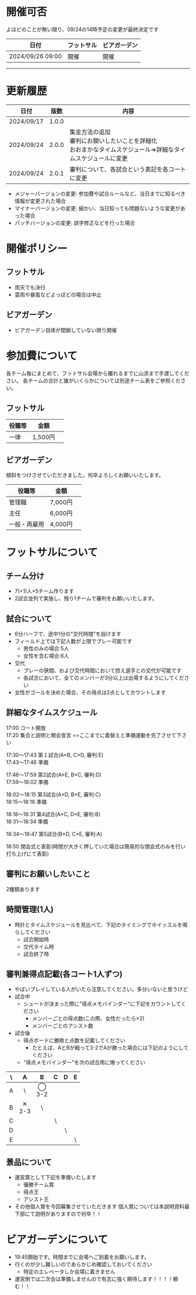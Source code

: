 # 開催可否

よほどのことが無い限り、09/24の14時予定の変更が最終決定です

|日付|フットサル|ビアガーデン|
|---|---|---|
|2024/09/26 09:00|開催|開催|

-----------------


# 更新履歴

|日付|版数|内容|
|---|---|---|
|2024/09/17|1.0.0||
|2024/09/24|2.0.0|集金方法の追加 <br> 審判にお願いしたいことを詳細化 <br>おおまかなタイムスケジュール=>詳細なタイムスケジュールに変更|
|2024/09/24|2.0.1|審判について、各試合という表記を各コートに変更|

- メジャーバージョンの変更: 参加費や試合ルールなど、当日までに知るべき情報が変更された場合
- マイナーバージョンの変更: 細かい、当日知っても問題ないような変更があった場合
- パッチバージョンの変更: 誤字修正などを行った場合

# 開催ポリシー

## フットサル

- 雨天でも決行
- 雷雨や暴風などよっぽどの場合は中止

## ビアガーデン

- ビアガーデン自体が閉鎖していない限り開催

# 参加費について

各チーム毎にまとめて、フットサル会場から離れるまでに山添まで手渡しでください。
各チームの合計と誰がいくらかについては別途チーム表をご参照ください。

## フットサル

|役職等|金額||
|---|---|---|
|一律|1,500円||

## ビアガーデン

傾斜をつけさせていただきました。何卒よろしくお願いいたします。

|役職等|金額||
|---|---|---|
|管理職|7,000円||
|主任|6,000円||
|一般・再雇用|4,000円||

# フットサルについて

## チーム分け

- 7(+1)人×5チーム作ります
- 2試合並列で実施し、残り1チームで審判をお願いいたします。

## 試合について

- 6分ハーフで、途中1分の"交代時間"を設けます
- フィールド上では下記人数が上限でプレー可能です
    - 男性のみの場合:5人
    - 女性を含む場合:6人
- 交代
    - プレーの狭間、および交代時間において控え選手との交代が可能です
    - 各試合において、全てのメンバーが3分以上は出場するようにしてください
- 女性がゴールを決めた場合、その得点は2点としてカウントします

## 詳細なタイムスケジュール

17:00 コート開放  
17:20 集合と説明と開会宣言 <=ここまでに着替えと準備運動を完了させて下さい

17:30～17:43 第１試合(A×B, C×D, 審判:E)  
17:43～17:46 準備

17:46～17:59 第2試合(A×E, B×C, 審判:D)  
17:59～18:02 準備

18:02～18:15 第3試合(A×D, B×E, 審判:C)  
18:15～18:18 準備

18:18～18:31 第4試合(A×C, D×E, 審判:B)  
18:31～18:34 準備

18:34～18:47 第5試合(B×D, C×E, 審判:A)

18:50 閉会式と表彰(時間が大きく押していた場合は簡易的な閉会式のみを行い打ち上げにて表彰)

## 審判にお願いしたいこと

2種類あります

## 時間管理(1人)
- 時計とタイムスケジュールを見比べて、下記のタイミングでホイッスルを鳴らしてください
	- 試合開始時
	- 交代タイム時
	- 試合終了時

## 審判兼得点記載(各コート1人ずつ)
- やばいプレイしている人がいたら注意してください。多分いないと思うけど
- 試合中
	- シュートが決まった際に"得点メモバインダー"に下記をカウントしてください
		- メンバーごとの得点数(この際、女性だったら×2)
		- メンバーごとのアシスト数
- 試合後
	- 得点ボードに勝敗と点数を記載してください
		- たとえば、AとBが戦って3-2でAが勝った場合には下記のようにしてください
	- "得点メモバインダー"を次の試合用に捲ってください

| \    | A |  B  | C   |  D  |  E  |
|:----:|:----:|:----:|:----:|:----:|:----:|
| A | \ | ◯ <br> 3-2 |    |    |    |
| B |✕ <br> 2-3 | \   |    |    |    |
| C |  |    | \   |    |    |
| D |  |    |    | \   |    |
| E |  |    |    |    |  \  |


## 景品について

- 運営賞として下記を準備いたします
    - 優勝チーム賞
    - 得点王
    - アシスト王
- その他個人賞を今回募集させていただきます 個人賞については本説明資料最下部にて説明がありますので何卒！！

# ビアガーデンについて

- 19:45開始です。時間までに会場へご到着をお願いします。
- 行くのが少し難しいのであらかじめ確認しておいてください
    - 特定のエレベータしか会場に着きません
- 運営側では二次会は準備しませんので有志に強く期待します！！！！頼む！！


